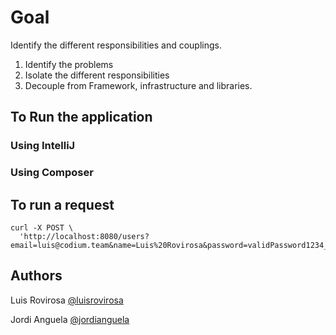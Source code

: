 # Goal
Identify the different responsibilities and couplings.

1. Identify the problems
2. Isolate the different responsibilities 
3. Decouple from Framework, infrastructure and libraries.

## To Run the application
### Using IntelliJ
    
### Using Composer
    
## To run a request 
    curl -X POST \
      'http://localhost:8080/users?email=luis@codium.team&name=Luis%20Rovirosa&password=validPassword1234_'
      
## Authors
Luis Rovirosa [@luisrovirosa](https://www.twitter.com/luisrovirosa)

Jordi Anguela [@jordianguela](https://www.twitter.com/jordianguela)
